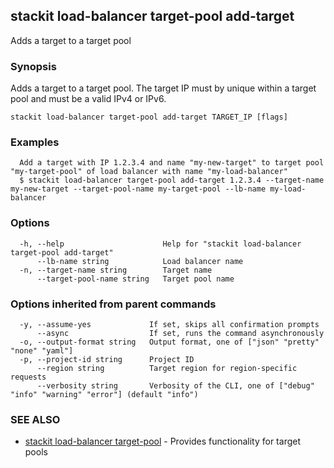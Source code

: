 ## stackit load-balancer target-pool add-target

Adds a target to a target pool

### Synopsis

Adds a target to a target pool.
The target IP must by unique within a target pool and must be a valid IPv4 or IPv6.

```
stackit load-balancer target-pool add-target TARGET_IP [flags]
```

### Examples

```
  Add a target with IP 1.2.3.4 and name "my-new-target" to target pool "my-target-pool" of load balancer with name "my-load-balancer"
  $ stackit load-balancer target-pool add-target 1.2.3.4 --target-name my-new-target --target-pool-name my-target-pool --lb-name my-load-balancer
```

### Options

```
  -h, --help                      Help for "stackit load-balancer target-pool add-target"
      --lb-name string            Load balancer name
  -n, --target-name string        Target name
      --target-pool-name string   Target pool name
```

### Options inherited from parent commands

```
  -y, --assume-yes             If set, skips all confirmation prompts
      --async                  If set, runs the command asynchronously
  -o, --output-format string   Output format, one of ["json" "pretty" "none" "yaml"]
  -p, --project-id string      Project ID
      --region string          Target region for region-specific requests
      --verbosity string       Verbosity of the CLI, one of ["debug" "info" "warning" "error"] (default "info")
```

### SEE ALSO

* [stackit load-balancer target-pool](./stackit_load-balancer_target-pool.md)	 - Provides functionality for target pools


